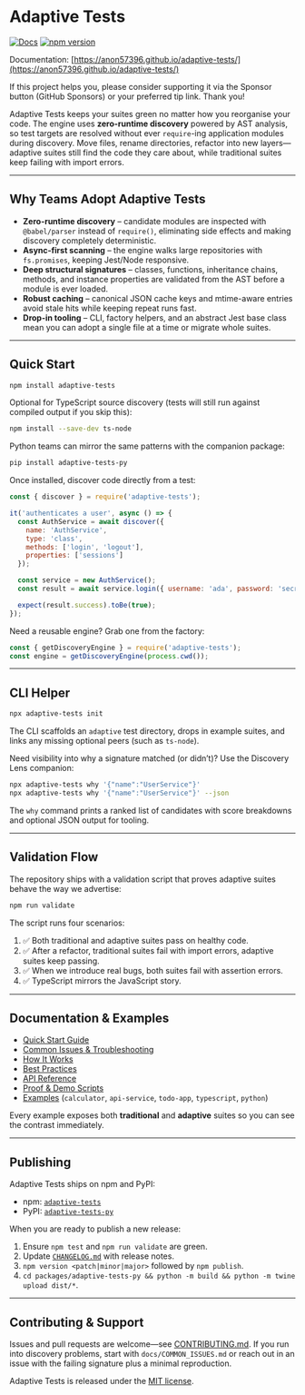 # Adaptive Tests

[![Docs](https://img.shields.io/badge/docs-website-blue)](https://anon57396.github.io/adaptive-tests/)
[![npm version](https://img.shields.io/npm/v/adaptive-tests.svg)](https://www.npmjs.com/package/adaptive-tests)

Documentation: [https://anon57396.github.io/adaptive-tests/](https://anon57396.github.io/adaptive-tests/)

If this project helps you, please consider supporting it via the Sponsor button (GitHub Sponsors) or your preferred tip link. Thank you!

Adaptive Tests keeps your suites green no matter how you reorganise your code. The
engine uses **zero-runtime discovery** powered by AST analysis, so test targets are
resolved without ever `require`-ing application modules during discovery. Move
files, rename directories, refactor into new layers—adaptive suites still find the
code they care about, while traditional suites keep failing with import errors.

---

## Why Teams Adopt Adaptive Tests

- **Zero-runtime discovery** – candidate modules are inspected with `@babel/parser`
  instead of `require()`, eliminating side effects and making discovery completely
  deterministic.
- **Async-first scanning** – the engine walks large repositories with
  `fs.promises`, keeping Jest/Node responsive.
- **Deep structural signatures** – classes, functions, inheritance chains,
  methods, and instance properties are validated from the AST before a module is
  ever loaded.
- **Robust caching** – canonical JSON cache keys and mtime-aware entries avoid
  stale hits while keeping repeat runs fast.
- **Drop-in tooling** – CLI, factory helpers, and an abstract Jest base class mean
  you can adopt a single file at a time or migrate whole suites.

---

## Quick Start

```bash
npm install adaptive-tests
```

Optional for TypeScript source discovery (tests will still run against compiled
output if you skip this):

```bash
npm install --save-dev ts-node
```

Python teams can mirror the same patterns with the companion package:

```bash
pip install adaptive-tests-py
```

Once installed, discover code directly from a test:

```javascript
const { discover } = require('adaptive-tests');

it('authenticates a user', async () => {
  const AuthService = await discover({
    name: 'AuthService',
    type: 'class',
    methods: ['login', 'logout'],
    properties: ['sessions']
  });

  const service = new AuthService();
  const result = await service.login({ username: 'ada', password: 'secret' });

  expect(result.success).toBe(true);
});
```

Need a reusable engine? Grab one from the factory:

```javascript
const { getDiscoveryEngine } = require('adaptive-tests');
const engine = getDiscoveryEngine(process.cwd());
```

---

## CLI Helper

```bash
npx adaptive-tests init
```

The CLI scaffolds an `adaptive` test directory, drops in example suites, and
links any missing optional peers (such as `ts-node`).

Need visibility into why a signature matched (or didn’t)? Use the Discovery
Lens companion:

```bash
npx adaptive-tests why '{"name":"UserService"}'
npx adaptive-tests why '{"name":"UserService"}' --json
```

The `why` command prints a ranked list of candidates with score breakdowns and
optional JSON output for tooling.

---

## Validation Flow

The repository ships with a validation script that proves adaptive suites behave
the way we advertise:

```bash
npm run validate
```

The script runs four scenarios:

1. ✅ Both traditional and adaptive suites pass on healthy code.
2. ✅ After a refactor, traditional suites fail with import errors, adaptive suites
   keep passing.
3. ✅ When we introduce real bugs, both suites fail with assertion errors.
4. ✅ TypeScript mirrors the JavaScript story.

---

## Documentation & Examples

- [Quick Start Guide](docs/QUICK_START.md)
- [Common Issues & Troubleshooting](docs/COMMON_ISSUES.md)
- [How It Works](docs/HOW_IT_WORKS.md)
- [Best Practices](docs/BEST_PRACTICES.md)
- [API Reference](https://anon57396.github.io/adaptive-tests/api/)
- [Proof & Demo Scripts](PROOF.md)
- [Examples](examples/) (`calculator`, `api-service`, `todo-app`, `typescript`, `python`)

Every example exposes both **traditional** and **adaptive** suites so you can see
the contrast immediately.

---

## Publishing

Adaptive Tests ships on npm and PyPI:

- npm: [`adaptive-tests`](https://www.npmjs.com/package/adaptive-tests)
- PyPI: [`adaptive-tests-py`](https://pypi.org/project/adaptive-tests-py/)

When you are ready to publish a new release:

1. Ensure `npm test` and `npm run validate` are green.
2. Update [`CHANGELOG.md`](CHANGELOG.md) with release notes.
3. `npm version <patch|minor|major>` followed by `npm publish`.
4. `cd packages/adaptive-tests-py && python -m build && python -m twine upload dist/*`.

---

## Contributing & Support

Issues and pull requests are welcome—see [CONTRIBUTING.md](CONTRIBUTING.md). If you
run into discovery problems, start with `docs/COMMON_ISSUES.md` or reach out in an
issue with the failing signature plus a minimal reproduction.

Adaptive Tests is released under the [MIT license](LICENSE).
